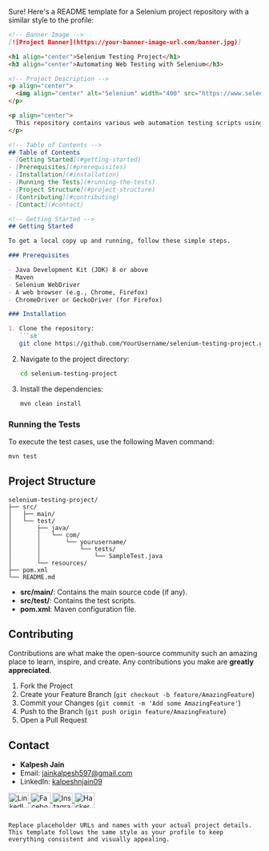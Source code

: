 Sure! Here's a README template for a Selenium project repository with a similar style to the profile:

```markdown
<!-- Banner Image -->
[![Project Banner](https://your-banner-image-url.com/banner.jpg)]

<h1 align="center">Selenium Testing Project</h1>
<h3 align="center">Automating Web Testing with Selenium</h3>

<!-- Project Description -->
<p align="center">
  <img align="center" alt="Selenium" width="400" src="https://www.selenium.dev/images/selenium_logo_square_green.png">
</p>

<p align="center">
  This repository contains various web automation testing scripts using Selenium. It covers test cases for different web applications, focusing on best practices in automation testing.
</p>

<!-- Table of Contents -->
## Table of Contents
- [Getting Started](#getting-started)
- [Prerequisites](#prerequisites)
- [Installation](#installation)
- [Running the Tests](#running-the-tests)
- [Project Structure](#project-structure)
- [Contributing](#contributing)
- [Contact](#contact)

<!-- Getting Started -->
## Getting Started

To get a local copy up and running, follow these simple steps.

### Prerequisites

- Java Development Kit (JDK) 8 or above
- Maven
- Selenium WebDriver
- A web browser (e.g., Chrome, Firefox)
- ChromeDriver or GeckoDriver (for Firefox)

### Installation

1. Clone the repository:
   ```sh
   git clone https://github.com/YourUsername/selenium-testing-project.git
   ```
2. Navigate to the project directory:
   ```sh
   cd selenium-testing-project
   ```
3. Install the dependencies:
   ```sh
   mvn clean install
   ```

### Running the Tests

To execute the test cases, use the following Maven command:
```sh
mvn test
```

<!-- Project Structure -->
## Project Structure

```plaintext
selenium-testing-project/
├── src/
│   ├── main/
│   └── test/
│       ├── java/
│       │   └── com/
│       │       └── yourusername/
│       │           └── tests/
│       │               └── SampleTest.java
│       └── resources/
├── pom.xml
└── README.md
```

- **src/main/**: Contains the main source code (if any).
- **src/test/**: Contains the test scripts.
- **pom.xml**: Maven configuration file.

<!-- Contributing -->
## Contributing

Contributions are what make the open-source community such an amazing place to learn, inspire, and create. Any contributions you make are **greatly appreciated**.

1. Fork the Project
2. Create your Feature Branch (`git checkout -b feature/AmazingFeature`)
3. Commit your Changes (`git commit -m 'Add some AmazingFeature'`)
4. Push to the Branch (`git push origin feature/AmazingFeature`)
5. Open a Pull Request

<!-- Contact -->
## Contact

- **Kalpesh Jain**
- Email: jainkalpesh597@gmail.com
- LinkedIn: [kalpeshnjain09](https://linkedin.com/in/kalpeshnjain09)

<p align="left">
  <a href="https://linkedin.com/in/kalpeshnjain09" target="blank">
    <img align="center" src="https://raw.githubusercontent.com/rahuldkjain/github-profile-readme-generator/master/src/images/icons/Social/linked-in-alt.svg" alt="LinkedIn" height="30" width="40" />
  </a>
  <a href="https://fb.com/kalpesh jain" target="blank">
    <img align="center" src="https://raw.githubusercontent.com/rahuldkjain/github-profile-readme-generator/master/src/images/icons/Social/facebook.svg" alt="Facebook" height="30" width="40" />
  </a>
  <a href="https://instagram.com/kalpeshjain_09" target="blank">
    <img align="center" src="https://raw.githubusercontent.com/rahuldkjain/github-profile-readme-generator/master/src/images/icons/Social/instagram.svg" alt="Instagram" height="30" width="40" />
  </a>
  <a href="https://www.hackerrank.com/kalpesh jain" target="blank">
    <img align="center" src="https://raw.githubusercontent.com/rahuldkjain/github-profile-readme-generator/master/src/images/icons/Social/hackerrank.svg" alt="HackerRank" height="30" width="40" />
  </a>
</p>

```

Replace placeholder URLs and names with your actual project details. This template follows the same style as your profile to keep everything consistent and visually appealing.
